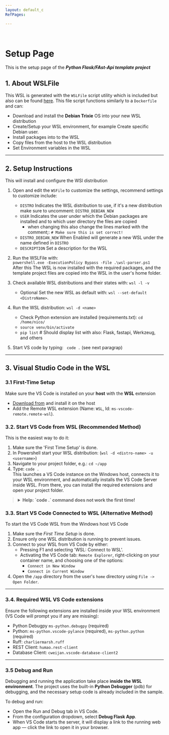 ```yaml
---
layout: default_c
RefPages:

--- 
```


<br>

# Setup Page

This is the setup page of the ***Python Flask/FAst-Api template project***
<br>



## 1. About WSLFile

This WSL is generated with the `WSLFile` script utility which is included but also can be found [here](https://github.com/NicoJanE/Powershell-Utilities/blob/master/WSLFile/).
This file script functions similarly to a `Dockerfile` and can:

- Download and install the **Debian Trixie** OS into  your new  WSL distribution
- Create/Setup your WSL environment, for example Create specific Debian user.
- Install packages into to the WSL
- Copy files from the host to the WSL distribution
- Set Environment variables in the WSL

---

## 2. Setup Instructions

This will install and configure the WSl distribution

1. Open and edit the `WSFile` to customize the settings, recommend settings to customize include:
    - `DISTRO` Indicates the WSL distribution to use, if it's a new distribution make sure to uncomment: `DISTRO_DEBIAN_NEW` 
    - `USER` Indicates the user under which the Debian packages are installed and to which user directory the  files are copied 
      - when changing this also change the lines marked with the comment;: `# Make sure this is set correct!`
    - `DISTRO_DEBIAN_NEW` When Enabled will generate a new WSL under the name defined in `DISTRO`
   - `DESCRIPTION` Set a description for the WSL 

2. Run the WSLFile with:  
`powershell.exe -ExecutionPolicy Bypass -File .\wsl-parser.ps1`  
After this The WSL is now installed with the required packages, and the template project files are copied into the WSL in the user's home folder.
3. Check available WSL distributions and their states with: `wsl -l -v`
   - Optional Set the new WSL as default with: `wsl --set-default <DistroName>`.
4. Run the WSL distribution: `wsl -d <name>`
   - Check Python extension are installed (requirements.txt): `cd /home/nico/`
   - `source venv/bin/activate`
   - `pip list` # Should display list with also: Flask, fastapi, Werkzeug, and others
5. Start VS code by typing: ` code .` (see next paragrap)

---

## 3. Visual Studio Code in the WSL

### 3.1  First-Time Setup

Make sure the VS Code is installed on your **host** with the **WSL** extension

- [Download from](https://code.visualstudio.com) and install it on the host
- Add the Remote WSL extension (Name: `WSL`, Id: `ms-vscode-remote.remote-wsl`).

### 3.2. Start VS Code from WSL (Recommended Method)

This is the easiest way to do it:

1. Make sure the 'First Time Setup' is done.
2. In Powershell start your WSL distribution: (`wsl -d <distro-name> -u <username>`)
3. Navigate to your project folder, e.g.: `cd ~/app`
4. Type: `code .`  
This launches a VS Code instance on the Windows host, connects it to your WSL environment, and automatically installs the VS Code Server inside WSL.
From there, you can install the required extensions and open your project folder.

><details>  
>  <summary class="clickable-summary">
>  <span  class="summary-icon"></span> <!-- Square Symbol -->
>  <b>Help: `code .` command does not work the first time!</b>
>  </summary> <!-- On same line is failure -->
>  
> This can happen if VS Code on the host has never been connected to a WSL environment before. In that case, start VS Code once using the **Alternative Method** below (via *WSL: Connect to WSL*). This will initialize the integration and make the code command available inside WSL.
>
</details>

### 3.3. Start VS Code Connected to WSL (Alternative Method)

To start the VS Code WSL from the Windows host VS Code

1. Make sure the *First Time Setup* is done.
2. Ensure only one WSL distribution is running to prevent issues.
3. Connect to your WSL from VS Code by either:
   - Pressing F1 and selecting 'WSL: Connect to WSL'.
   - Activating the VS Code tab: `Remote Explorer`, right-clicking on your container name, and choosing one of the options:
     - `Connect in New Window`
     - `Connect in Current Window`
4. Open the `/app` directory from the user's `home` directory using `File -> Open Folder`.

---

### 3.4. Required WSL VS Code extensions

Ensure the following extensions are installed inside your WSL environment (VS Code will prompt you if any are missing):

- Python Debugpy `ms-python.debugpy` (required)
- Python: `ms-python.vscode-pylance` (required), `ms-python.python` (required)
- Ruff: `charliermarsh.ruff`
- REST Client: `humao.rest-client`
- Database Client: `cweijan.vscode-database-client2`


---

### 3.5 Debug and Run

Debugging and running the application take place **inside the WSL environment**. The project uses the built-in **Python Debugger** (pdb) for debugging, and the necessary setup code is already included in the sample.

To debug and run:

- Open the Run and Debug tab in VS Code.
- From the configuration dropdown, select **Debug Flask App**.
- When VS Code starts the server, it will display a link to the running web app — click the link to open it in your browser.